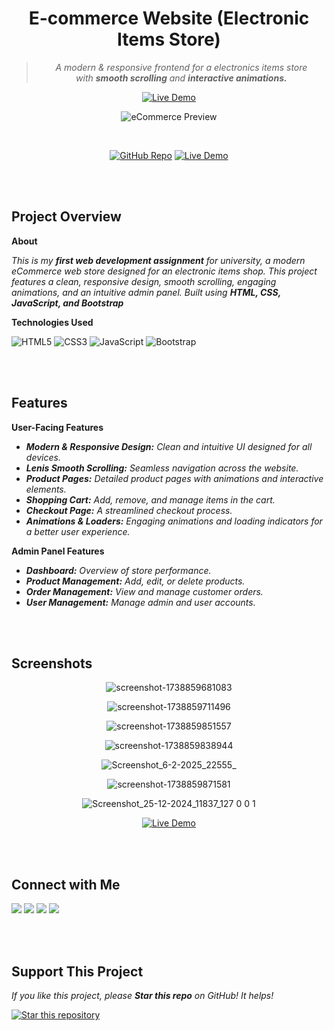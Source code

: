 <div align="center">

# E-commerce Website (Electronic Items Store)  

>*A modern & responsive frontend for a electronics items store*  
>*with **smooth scrolling** and **interactive animations.***

[![Live Demo](https://img.shields.io/badge/Live-Demo-27AE60?style=for-the-badge&logo=google-chrome&logoColor=white)](https://shazee-04.github.io/e-commerce-site "click here to visit the live website")  

![eCommerce Preview](https://github.com/user-attachments/assets/eb152c17-a4c6-4bcf-a426-f318c7d51bd9)  

<br>  

[![GitHub Repo](https://img.shields.io/badge/View%20on-GitHub-000?style=for-the-badge&logo=github)](https://github.com/shazee-04/e-commerce-site "click here to visit the repository") 
[![Live Demo](https://img.shields.io/badge/Live-Demo-27AE60?style=for-the-badge&logo=google-chrome&logoColor=white)](https://shazee-04.github.io/e-commerce-site "click here to visit the live website")  

</div>  

<br><br>

## Project Overview  

**About**  

*This is my **first web development assignment** for university, a modern eCommerce web store designed for an electronic items shop. This project features a clean, responsive design, smooth scrolling, engaging animations, and an intuitive admin panel. Built using **HTML, CSS, JavaScript, and Bootstrap***  

**Technologies Used**  

![HTML5](https://img.shields.io/badge/HTML5-E34F26?style=flat-square&logo=html5&logoColor=white) 
![CSS3](https://img.shields.io/badge/CSS3-1572B6?style=flat-square&logo=css3&logoColor=white) 
![JavaScript](https://img.shields.io/badge/JavaScript-F7DF1E?style=flat-square&logo=javascript&logoColor=black) 
![Bootstrap](https://img.shields.io/badge/Bootstrap-563D7C?style=flat-square&logo=bootstrap&logoColor=white)  

<br><br>

## Features  

**User-Facing Features**  

- ***Modern & Responsive Design:** Clean and intuitive UI designed for all devices.*
- ***Lenis Smooth Scrolling:** Seamless navigation across the website.*
- ***Product Pages:** Detailed product pages with animations and interactive elements.*
- ***Shopping Cart:** Add, remove, and manage items in the cart.*
- ***Checkout Page:** A streamlined checkout process.*
- ***Animations & Loaders:** Engaging animations and loading indicators for a better user experience.*

**Admin Panel Features**  

- ***Dashboard:** Overview of store performance.*
- ***Product Management:** Add, edit, or delete products.*
- ***Order Management:** View and manage customer orders.*
- ***User Management:** Manage admin and user accounts.*

<br><br>

## Screenshots  

<div align="center">
  
![screenshot-1738859681083](https://github.com/user-attachments/assets/baa1b933-0184-4502-9f1c-6adff495699f)  

![screenshot-1738859711496](https://github.com/user-attachments/assets/ebdb21c8-eb9a-43cc-a898-63ba3313c8e7)  

![screenshot-1738859851557](https://github.com/user-attachments/assets/f0bad310-570d-418e-bb78-48379cc722ac)  

![screenshot-1738859838944](https://github.com/user-attachments/assets/b3aa1301-43ca-40d0-a897-88d3efb150fb)  

![Screenshot_6-2-2025_22555_](https://github.com/user-attachments/assets/2cdeb481-60c6-4904-8917-2d5928fcd860)  

![screenshot-1738859871581](https://github.com/user-attachments/assets/d96b4e9d-9c25-4a61-8c12-8d19395924af)  

![Screenshot_25-12-2024_11837_127 0 0 1](https://github.com/user-attachments/assets/f667357b-e00c-4d5f-b98b-1fd5dd211e3d)

[![Live Demo](https://img.shields.io/badge/Live-Demo-27AE60?style=for-the-badge&logo=google-chrome&logoColor=white)](https://shazee-04.github.io/e-commerce-site "click here to visit the live website")  

</div>  

<br><br>

## Connect with Me  

[![](https://img.shields.io/badge/GitHub-000?logo=github&logoColor=white&style=for-the-badge)](https://github.com/shazee-04)
[![](https://img.shields.io/badge/LinkedIn-0077B5?logo=linkedin&logoColor=white&style=for-the-badge)](https://linkedin.com/in/shazeesandaruwan)
[![](https://img.shields.io/badge/instagram-fd1b52?logo=instagram&logoColor=white&style=for-the-badge)](https://instagram/shazee.04)
[![](https://img.shields.io/badge/email-facf52?logo=gmail&logoColor=black&style=for-the-badge)](mailto:mgssrangajeewa@gmail.com?subject=Hello%20from%20Github&body=Looking%20forward%20to%20connect.)  

<br><br>

## Support This Project  

*If you like this project, please **Star this repo** on GitHub! It helps!*  

<a href="https://github.com/shazee-04/e-commerce-site">
  <img src="https://img.shields.io/badge/⭐-Star this repository-blue?style=for-the-badge&logo=star" alt="Star this repository">
</a>
